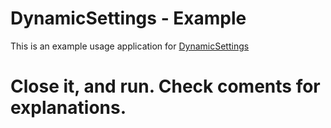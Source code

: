 # DynamicSettings - Example

This is an example usage application for [DynamicSettings](https://github.com/gabrsar/DynamicSettings)

# Close it, and run. Check coments for explanations.
